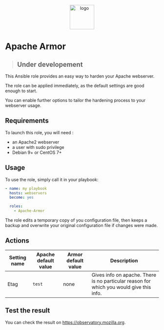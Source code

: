 <p align="center">
<img width="80px" src="https://image.flaticon.com/icons/svg/1000/1000913.svg" alt="logo">
</p>

# Apache Armor

>## Under developement

This Ansible role provides an easy way to harden your Apache webserver.

The role can be applied immediately, as the default settings are good enough to start.

You can enable further options to tailor the hardening process to your webserver usage.

## Requirements

To launch this role, you will need :

- an Apache2 webserver
- a user with sudo privilege
- Debian 9+ or CentOS 7+

## Usage

To use the role, simply call it in your playbook:
```yaml
- name: my playbook
  hosts: webservers
  become: yes

  roles:
    - Apache-Armor
```

The role edits a temporary copy of you configuration file, then keeps a backup and overwrite your original configuration file if changes were made.

## Actions

| Setting name | Apache default value | Armor default value | Description                                                                              |
| ------------ | -------------------- | ------------------- | ---------------------------------------------------------------------------------------- |
| Etag         | `test`               | none                | Gives info on apache. There is no particular reason for which you would give this info. |

## Test the result

You can check the result on https://observatory.mozilla.org.
